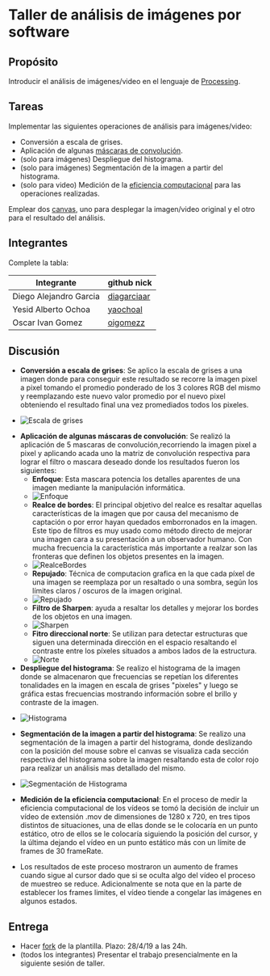 # Taller de análisis de imágenes por software

## Propósito

Introducir el análisis de imágenes/video en el lenguaje de [Processing](https://processing.org/).

## Tareas

Implementar las siguientes operaciones de análisis para imágenes/video:

* Conversión a escala de grises.
* Aplicación de algunas [máscaras de convolución](https://en.wikipedia.org/wiki/Kernel_(image_processing)).
* (solo para imágenes) Despliegue del histograma.
* (solo para imágenes) Segmentación de la imagen a partir del histograma.
* (solo para video) Medición de la [eficiencia computacional](https://processing.org/reference/frameRate.html) para las operaciones realizadas.

Emplear dos [canvas](https://processing.org/reference/PGraphics.html), uno para desplegar la imagen/video original y el otro para el resultado del análisis.

## Integrantes

Complete la tabla:

|       Integrante      |                 github nick                   |
|-----------------------|-----------------------------------------------|
| Diego Alejandro Garcia| [diagarciaar](https://github.com/diagarciaar) |
| Yesid Alberto Ochoa   | [yaochoal](https://github.com/yaochoal)       |
| Oscar Ivan Gomez      | [oigomezz](https://github.com/oigomezz)       |

## Discusión

*  **Conversión a escala de grises**: Se aplico la escala de grises a una imagen donde para conseguir este resultado se recorre la imagen pixel a pixel tomando el promedio ponderado de los 3 colores RGB del mismo y reemplazando este nuevo valor promedio por el nuevo pixel obteniendo el resultado final una vez promediados todos los pixeles.
+ ![Escala de grises](/Escala_Grises_Segmentacion_Histograma/images/grises.png)
*  **Aplicación de algunas máscaras de convolución**: Se realizó la aplicación de 5 mascaras de convolución,recorriendo la imagen pixel a pixel y aplicando acada uno la matriz de convolución respectiva para lograr el filtro o mascara deseado donde los resultados fueron los siguientes:
    -  **Enfoque**: Esta mascara potencia los detalles aparentes de una imagen mediante la manipulación informática.
    + ![Enfoque](/Convolucion/images/focus.jpg)
    -  **Realce de bordes**:  El principal objetivo del realce es resaltar aquellas características de la imagen que por causa del mecanismo de captación o por error hayan quedados emborronados en la imagen. Este tipo de filtros es muy usado como método directo de mejorar una imagen cara a su presentación a un observador humano. Con mucha frecuencia la característica más importante a realzar son las fronteras que definen los objetos presentes en la imagen. 
    + ![RealceBordes](/Convolucion/images/edgeEnhancement.jpg)
    -  **Repujado**:  Técnica de computacion grafica en la que cada píxel de una imagen se reemplaza por un resaltado o una sombra, según los límites claros / oscuros de la imagen original. 
    + ![Repujado](/Convolucion/images/embossment.jpg)
    -  **Filtro de Sharpen**: ayuda a resaltar los detalles y mejorar los bordes de los objetos en una imagen. 
    + ![Sharpen](/Convolucion/images/sharpen.jpg)
    -  **Fitro direccional norte**: Se utilizan para detectar estructuras que siguen una determinada dirección en el espacio resaltando el contraste entre los píxeles situados a ambos lados de la estructura.
    + ![Norte](/Convolucion/images/north.jpg)
* **Despliegue del histograma**:  Se realizo el histograma de la imagen donde se almacenaron que frecuencias se repetían los diferentes tonalidades en la imagen en escala de grises "pixeles" y luego se gráfica estas frecuencias mostrando información sobre el brillo y contraste de la imagen.
+ ![Histograma](/Escala_Grises_Segmentacion_Histograma/images/histograma.png)
*  **Segmentación de la imagen a partir del histograma**: Se realizo una segmentación de la imagen a partir del histograma, donde deslizando con la posición del mouse sobre el canvas se visualiza cada sección respectiva del histograma sobre la imagen resaltando esta de color rojo para realizar un análisis mas detallado del mismo.
+ ![Segmentación de Histograma](/Escala_Grises_Segmentacion_Histograma/images/segmentado.png)
*  **Medición de la eficiencia computacional**:  En el proceso de medir la eficiencia computacional de los vídeos se tomó la decisión de incluir un vídeo de extensión .mov de dimensiones de 1280 x 720, en tres tipos distintos de situaciones, una de ellas donde se le colocaría en un punto estático, otro de ellos se le colocaría siguiendo la posición del cursor, y la última dejando el vídeo en un punto estático más con un límite de frames de 30 frameRate.

* Los resultados de este proceso mostraron un aumento de frames cuando sigue al cursor dado que si se oculta algo del vídeo el proceso de muestreo se reduce. Adicionalmente se nota que en la parte de establecer los frames limites, el vídeo tiende a congelar las imágenes en algunos estados.


## Entrega

* Hacer [fork](https://help.github.com/articles/fork-a-repo/) de la plantilla. Plazo: 28/4/19 a las 24h.
* (todos los integrantes) Presentar el trabajo presencialmente en la siguiente sesión de taller.
